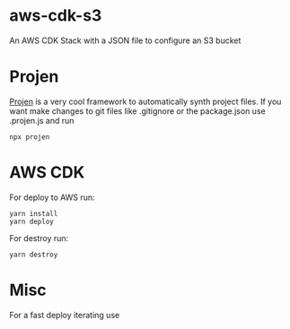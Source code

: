 # aws-cdk-s3

An AWS CDK Stack with a JSON file to configure an S3 bucket

# Projen

[Projen](https://github.com/projen/projen) is a very cool framework to automatically synth project files. If you want make changes to git files like .gitignore or the package.json use .projen.js and run

```
npx projen
```

# AWS CDK

For deploy to AWS run:

```
yarn install
yarn deploy
```

For destroy run:

```
yarn destroy
```

# Misc

For a fast deploy iterating use

```

```
